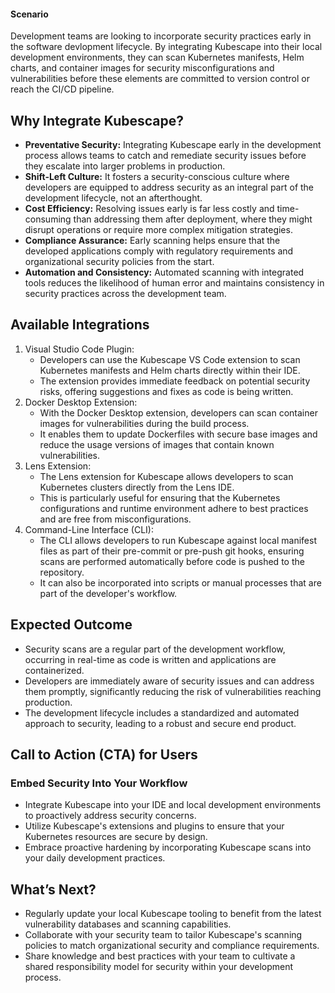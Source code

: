 #### **Scenario**

Development teams are looking to incorporate security practices early in the software devlopment lifecycle. By integrating Kubescape into their local development environments, they can scan Kubernetes manifests, Helm charts, and container images for security misconfigurations and vulnerabilities before these elements are committed to version control or reach the CI/CD pipeline.


## **Why Integrate Kubescape?**



* **Preventative Security:** Integrating Kubescape early in the development process allows teams to catch and remediate security issues before they escalate into larger problems in production.
* **Shift-Left Culture:** It fosters a security-conscious culture where developers are equipped to address security as an integral part of the development lifecycle, not an afterthought.
* **Cost Efficiency:** Resolving issues early is far less costly and time-consuming than addressing them after deployment, where they might disrupt operations or require more complex mitigation strategies.
* **Compliance Assurance:** Early scanning helps ensure that the developed applications comply with regulatory requirements and organizational security policies from the start.
* **Automation and Consistency:** Automated scanning with integrated tools reduces the likelihood of human error and maintains consistency in security practices across the development team.


## **Available Integrations**



1. Visual Studio Code Plugin:
    * Developers can use the Kubescape VS Code extension to scan Kubernetes manifests and Helm charts directly within their IDE.
    * The extension provides immediate feedback on potential security risks, offering suggestions and fixes as code is being written.
2. Docker Desktop Extension:
    * With the Docker Desktop extension, developers can scan container images for vulnerabilities during the build process.
    * It enables them to update Dockerfiles with secure base images and reduce the usage versions of images that contain known vulnerabilities.
3. Lens Extension:
    * The Lens extension for Kubescape allows developers to scan Kubernetes clusters directly from the Lens IDE.
    * This is particularly useful for ensuring that the Kubernetes configurations and runtime environment adhere to best practices and are free from misconfigurations.
4. Command-Line Interface (CLI):
    * The CLI allows developers to run Kubescape against local manifest files as part of their pre-commit or pre-push git hooks, ensuring scans are performed automatically before code is pushed to the repository.
    * It can also be incorporated into scripts or manual processes that are part of the developer's workflow.


## **Expected Outcome**



* Security scans are a regular part of the development workflow, occurring in real-time as code is written and applications are containerized.
* Developers are immediately aware of security issues and can address them promptly, significantly reducing the risk of vulnerabilities reaching production.
* The development lifecycle includes a standardized and automated approach to security, leading to a robust and secure end product.


## **Call to Action (CTA) for Users**


### Embed Security Into Your Workflow



* Integrate Kubescape into your IDE and local development environments to proactively address security concerns.
* Utilize Kubescape's extensions and plugins to ensure that your Kubernetes resources are secure by design.
* Embrace proactive hardening by incorporating Kubescape scans into your daily development practices.


## **What’s Next?**



* Regularly update your local Kubescape tooling to benefit from the latest vulnerability databases and scanning capabilities.
* Collaborate with your security team to tailor Kubescape's scanning policies to match organizational security and compliance requirements.
* Share knowledge and best practices with your team to cultivate a shared responsibility model for security within your development process.